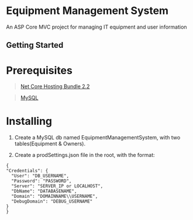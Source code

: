 # Equipment Management System

An ASP Core MVC project for managing IT equipment and user information

## Getting Started

# Prerequisites

> [Net Core Hosting Bundle 2.2](https://dotnet.microsoft.com/download/dotnet-core/2.2)

> [MySQL](https://dev.mysql.com/downloads/installer/)

# Installing

1. Create a MySQL db named EquipmentManagementSystem, with two tables(Equipment & Owners).

2. Create a prodSettings.json file in the root, with the format:
  ```
  {
  "Credentials": {
    "User": "DB_USERNAME",
    "Password": "PASSWORD",
    "Server": "SERVER_IP or LOCALHOST",
    "DbName": "DATABASENAME",
    "Domain": "DOMAINNAME\\USERNAME",
    "DebugDomain": "DEBUG_USERNAME"
  }
}
  ```


